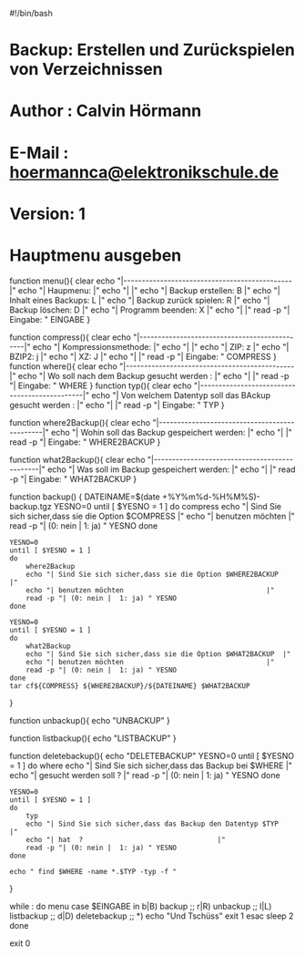 #!/bin/bash

# Backup: Erstellen und Zurückspielen von Verzeichnissen
# Author : Calvin Hörmann
# E-Mail : hoermannca@elektronikschule.de
# Version: 1

# Hauptmenu ausgeben
function menu(){
	clear
	echo "|----------------------------------------------|"
	echo "| Haupmenu:                                    |"
	echo "|                                              |"
	echo "|      Backup erstellen:      B                |"
	echo "|      Inhalt eines Backups:  L                |"
	echo "|      Backup zurück spielen: R                |"
	echo "|      Backup löschen:        D                |"
	echo "|      Programm beenden:      X                |"
	echo "|                                              |"
	read -p "| Eingabe: " EINGABE
}


function compress(){
	clear
	echo "|----------------------------------------------|"
	echo "| Kompressionsmethode:                         |"
	echo "|                                              |"
	echo "|      ZIP:                   z                |"
	echo "|      BZIP2:                 j                |"
	echo "|      XZ:                    J                |"
	echo "|                                              |"
	read -p "| Eingabe: " COMPRESS
}
function where(){
	clear
	echo "|----------------------------------------------|"
	echo "| Wo soll nach dem Backup gesucht werden :    |"
	echo "|                                              |"
	read -p "| Eingabe: " WHERE
}
function typ(){
	clear
	echo "|----------------------------------------------|"
	echo "| Von welchem Datentyp soll das BAckup gesucht werden :    |"
	echo "|                                              |"
	read -p "| Eingabe: " TYP
}

function where2Backup(){
	clear
	echo "|----------------------------------------------|"
	echo "| Wohin soll das Backup gespeichert werden:    |"
	echo "|                                              |"
	read -p "| Eingabe: " WHERE2BACKUP
}


function what2Backup(){
	clear
	echo "|----------------------------------------------|"
	echo "| Was soll im Backup gespeichert werden:       |"
	echo "|                                              |"
	read -p "| Eingabe: " WHAT2BACKUP
}


function backup() {
    DATEINAME=$(date +%Y%m%d-%H%M%S)-backup.tgz
    YESNO=0
    until [ $YESNO = 1 ]
    do
        compress
        echo "| Sind Sie sich sicher,dass sie die Option $COMPRESS   |"
        echo "| benutzen möchten                                   |"
        read -p "| (0: nein |  1: ja) " YESNO
    done

    YESNO=0
    until [ $YESNO = 1 ]
    do
        where2Backup
        echo "| Sind Sie sich sicher,dass sie die Option $WHERE2BACKUP   |"
        echo "| benutzen möchten                                   |"
        read -p "| (0: nein |  1: ja) " YESNO
    done

    YESNO=0
    until [ $YESNO = 1 ]
    do
        what2Backup
        echo "| Sind Sie sich sicher,dass sie die Option $WHAT2BACKUP  |"
        echo "| benutzen möchten                                   |"
        read -p "| (0: nein |  1: ja) " YESNO
    done
    tar cf${COMPRESS} ${WHERE2BACKUP}/${DATEINAME} $WHAT2BACKUP

}

function unbackup(){
	echo "UNBACKUP"
}

function listbackup(){
	echo "LISTBACKUP"
}

function deletebackup(){
	echo "DELETEBACKUP"
	YESNO=0
    until [ $YESNO = 1 ]
    do
        where
        echo "| Sind Sie sich sicher,dass das Backup bei $WHERE    |"
        echo "| gesucht werden soll ?                                 |"
        read -p "| (0: nein |  1: ja) " YESNO
    done

    YESNO=0
    until [ $YESNO = 1 ]
    do
        typ
        echo "| Sind Sie sich sicher,dass das Backup den Datentyp $TYP   |"
        echo "| hat  ?                                 |"
        read -p "| (0: nein |  1: ja) " YESNO
    done

    echo " find $WHERE -name *.$TYP -typ -f "

}


while :
do
	menu
	case $EINGABE in
		b|B)
			backup
			;;
		r|R)
			unbackup
			;;
		l|L)
			listbackup
			;;
		d|D)
			deletebackup
			;;
		*)
			echo "Und Tschüss"
			exit 1
	esac
	sleep 2
done

exit 0
